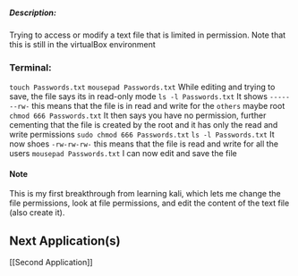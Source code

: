 ##### Description:
Trying to access or modify a text file that is limited in permission. Note that this is still in the virtualBox environment

### Terminal:
`touch Passwords.txt`
`mousepad Passwords.txt`
	While editing and trying to save, the file says its in read-only mode
`ls -l Passwords.txt`
	It shows `-------rw-` this means that the file is in read and write for the `others` maybe root
`chmod 666 Passwords.txt`
	It then says you have no permission, further cementing that the file is created by the root and it has only the read and write permissions
`sudo chmod 666 Passwords.txt`
`ls -l Passwords.txt`
	It now shoes `-rw-rw-rw-` this means that the file is read and write for all the users
`mousepad Passwords.txt`
	I can now edit and save the file

#### Note
This is my first breakthrough from learning kali, which lets me change the file permissions, look at file permissions, and edit the content of the text file (also create it).

## Next Application(s)
[[Second Application]]